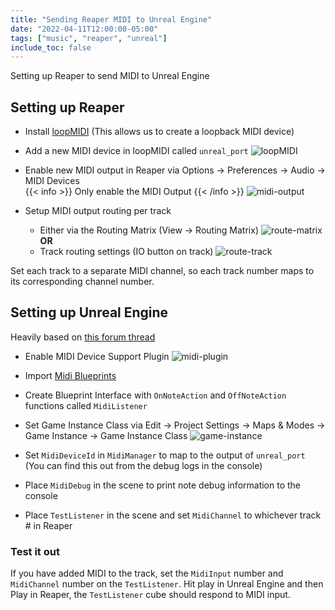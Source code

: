 ```yaml
---
title: "Sending Reaper MIDI to Unreal Engine"
date: "2022-04-11T12:00:00-05:00"
tags: ["music", "reaper", "unreal"]
include_toc: false
---
```


Setting up Reaper to send MIDI to Unreal Engine

<!--more-->

## Setting up Reaper

* Install [loopMIDI](https://www.tobias-erichsen.de/software/loopmidi.html) (This allows us to create a loopback MIDI device)

* Add a new MIDI device in loopMIDI called `unreal_port`
![loopMIDI](/img/reaper-midi-unreal-engine/loopmidi.png)

* Enable new MIDI output in Reaper via Options -> Preferences -> Audio -> MIDI Devices  
{{< info >}}
Only enable the MIDI Output
{{< /info >}}
![midi-output](/img/reaper-midi-unreal-engine/midi-output.png)

* Setup MIDI output routing per track
  * Either via the Routing Matrix (View -> Routing Matrix)
![route-matrix](/img/reaper-midi-unreal-engine/reaper-routematrix.png)
**OR**
  * Track routing settings (IO button on track)
![route-track](/img/reaper-midi-unreal-engine/reaper-routetrack.png)

Set each track to a separate MIDI channel, so each track number maps to its corresponding channel number.

## Setting up Unreal Engine

Heavily based on [this forum thread](https://forums.unrealengine.com/t/setting-up-a-blueprint-midi-manager-with-4-14-version-of-midi-device-support-plugin/91606)

* Enable MIDI Device Support Plugin
![midi-plugin](/img/reaper-midi-unreal-engine/midi-plugin.png)

* Import [Midi Blueprints](https://dev.epicgames.com/community/snippets/JKp/unreal-engine-midi-input)

* Create Blueprint Interface with `OnNoteAction` and `OffNoteAction` functions called `MidiListener`

* Set Game Instance Class via Edit -> Project Settings -> Maps & Modes -> Game Instance -> Game Instance Class
![game-instance](/img/reaper-midi-unreal-engine/game-instance.png)

* Set `MidiDeviceId` in `MidiManager` to map to the output of `unreal_port` (You can find this out from the debug logs in the console)

* Place `MidiDebug` in the scene to print note debug information to the console

* Place `TestListener` in the scene and set `MidiChannel` to whichever track # in Reaper

### Test it out

If you have added MIDI to the track, set the `MidiInput` number and `MidiChannel` number on the `TestListener`. Hit play in Unreal Engine and then Play in Reaper, the `TestListener` cube should respond to MIDI input.
